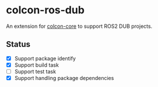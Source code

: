 # colcon-ros-dub

An extension for [colcon-core](https://github.com/colcon/colcon-core) to support ROS2 DUB projects.

## Status

- [x] Support package identify
- [x] Support build task
- [ ] Support test task
- [x] Support handling package dependencies
